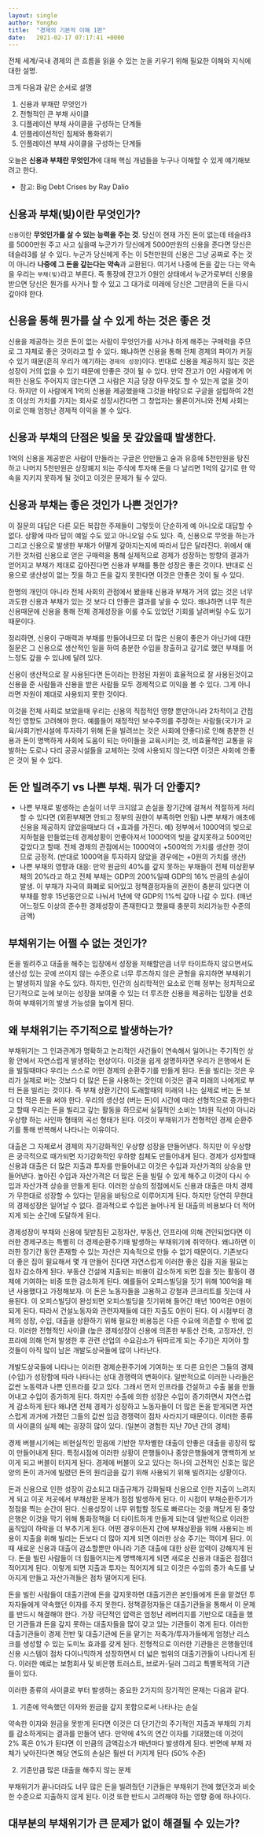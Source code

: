 ```yaml
---
layout: single
author: Yongho
title:  "경제의 기본적 이해 1편"
date:   2021-02-17 07:17:41 +0000
---
```


전체 세계/국내 경제의 큰 흐름을 읽을 수 있는 눈을 키우기 위해 필요한 이해와 지식에 대한 설명.

크게 다음과 같은 순서로 설명
1. 신용과 부채란 무엇인가
2. 전형적인 큰 부채 사이클
3. 디플레이션 부채 사이클을 구성하는 단계들
4. 인플레이션적인 침체와 통화위기
5. 인플레이션 부채 사이클을 구성하는 단계들

오늘은 **신용과 부채란 무엇인가**에 대해 핵심 개념들을 누구나 이해할 수 있게 얘기해보려고 한다.

- 참고: Big Debt Crises by Ray Dalio

## 신용과 부채(빚)이란 무엇인가?
`신용`이란 **무엇인가를 살 수 있는 능력을 주는 것**. 당신이 현재 가진 돈이 없는데 테슬라3를 5000만원 주고 사고 싶을때 누군가가 당신에게 5000만원의 신용을 준다면 당신은 테슬라3를 살 수 있다. 누군가 당신에게 주는 이 5천만원의 신용은 그냥 공짜로 주는 것이 아니라 **나중에 그 돈을 갚는다는 약속**과 교환된다. 여기서 나중에 돈을 갚는 다는 약속을 우리는 `부채(빚)`라고 부른다. 즉 통장에 잔고가 0원인 상태에서 누군가로부터 신용을 받으면 당신은 뭔가를 사거나 할 수 있고 그 대가로 미래에 당신은 그만큼의 돈을 다시 갚아야 한다.

## 신용을 통해 뭔가를 살 수 있게 하는 것은 좋은 것
신용을 제공하는 것은 돈이 없는 사람이 무엇인가를 사거나 하게 해주는 구매력을 주므로 그 자체로 좋은 것이라고 할 수 있다. 왜냐하면 신용을 통해 전체 경제의 파이가 커질 수 있기 때문(흔히 우리가 얘기하는 `경제의 성장`)이다. 반대로 신용을 제공하지 않는 것은 성장이 거의 없을 수 있기 때문에 안좋은 것이 될 수 있다. 만약 잔고가 0인 사람에게 어떠한 신용도 주어지지 않는다면 그 사람은 지금 당장 아무것도 할 수 있는게 없을 것이다. 하지만 이 사람에게 1억의 신용을 제공했을때 그것을 바탕으로 구글을 설립하여 2천조 이상의 가치를 가지는 회사로 성장시킨다면 그 창업자는 물론이거니와 전체 사회는 이로 인해 엄청난 경제적 이익을 볼 수 있다.

## 신용과 부채의 단점은 빚을 못 갚았을때 발생한다.
1억의 신용을 제공받은 사람이 만들라는 구글은 안만들고 술과 유흥에 5천만원을 탕진하고 나머지 5천만원은 상장폐지 되는 주식에 투자해 돈을 다 날리면 1억의 갚기로 한 약속을 지키지 못하게 될 것이고 이것은 문제가 될 수 있다.

## 신용과 부채는 좋은 것인가 나쁜 것인가?
이 질문의 대답은 다른 모든 복잡한 주제들이 그렇듯이 단순하게 예 아니오로 대답할 수 없다. 상황에 따라 답이 예일 수도 있고 아니오일 수도 있다. 즉, 신용으로 무엇을 하는가 그리고 신용으로 발생한 부채가 어떻게 갚아지는지에 따라서 답은 달라진다. 위에서 얘기한 것처럼 신용으로 얻은 구매력을 통해 실제적으로 경제가 성장하는 방향의 결과가 얻어지고 부채가 제대로 갚아진다면 신용과 부채를 통한 성장은 좋은 것이다. 뱐대로 신용으로 생산성이 없는 짓을 하고 돈을 갚지 못한다면 이것은 안좋은 것이 될 수 있다. 

한명의 개인이 아니라 전체 사회의 관점에서 봤을때 신용과 부채가 거의 없는 것은 너무 과도한 신용과 부채가 있는 것 보다 더 안좋은 결과를 낳을 수 있다. 왜냐하면 너무 적은 신용때문에 신용을 통해 전체 경제성장을 이룰 수도 있었던 기회를 날려버릴 수도 있기 때문이다. 

정리하면, 신용이 구매력과 부채를 만들어내므로 더 많은 신용이 좋은가 아닌가에 대한 질문은 그 신용으로 생산적인 일을 하여 충분한 수입을 창출하고 갚기로 했던 부채를 어느정도 갚을 수 있냐에 달려 있다. 

신용이 생산적으로 잘 사용된다면 돈이라는 한정된 자원이 효율적으로 잘 사용된것이고 신용을 준 사람들과 신용을 받은 사람들 모두 경제적으로 이익을 볼 수 있다. 그게 아니라면 자원이 제대로 사용되지 못한 것이다.

이것을 전체 사회로 보았을때 우리는 신용의 직접적인 영향 뿐만아니라 2차적이고 간접적인 영향도 고려해야 한다. 예를들어 재정적인 보수주의를 주장하는 사람들(국가가 교육/사회기반시설에 투자하기 위해 돈을 빌려쓰는 것은 사회에 안좋다)로 인해 충분한 신용과 돈이 명백하게 사회에 도움이 되는 아이들을 교육시키는 것, 비효율적인 교통을 유발하는 도로나 다리 공공시설들을 교체하는 것에 사용되지 않는다면 이것은 사회에 안좋은 것이 될 수 있다. 

## 돈 안 빌려주기 vs 나쁜 부채. 뭐가 더 안좋지?
- 나쁜 부채로 발생하는 손실이 너무 크지않고 손실을 장기간에 걸쳐서 적절하게 처리할 수 있다면 (외환부채면 안되고 정부의 권한이 부족하면 안됨) 나쁜 부채가 애초에 신용을 제공하지 않았을때보다 더 +효과를 가진다.
예) 정부에서 1000억의 빚으로 지하철을 만들었는데 경제상황이 안좋아져서 1000억의 빚을 갚지못하고 500억만 갚았다고 할때. 전체 경제의 관점에서는 1000억이 +500억의 가치를 생산한 것이므로 긍정적. (반대로 1000억을 투자하지 않았을 경우에는 +0원의 가치를 생산) 
- 나쁜 부채의 영향과 대응: 만약 원금의 40%를 갚지 못하는 부채들이 전체 미상환부채의 20%라고 하고 전체 부채는 GDP의 200%일때 GDP의 16% 만큼의 손실이 발생. 이 부채가 자국의 화폐로 되어있고 정책결정자들의 권한이 충분히 있다면 이 부채를 향후 15년동안으로 나눠서 1년에 약 GDP의 1%씩 갚아 나갈 수 있다. (매년 어느정도 이상의 준수한 경제성장이 존재한다고 했을때 충분히 처리가능한 수준의 금액) 

## 부채위기는 어쩔 수 없는 것인가?
돈을 빌려주고 대출을 해주는 입장에서 성장을 저해할만큼 너무 타이트하지 않으면서도 생산성 있는 곳에 쓰이지 않는 수준으로 너무 루즈하지 않은 균형을 유지하면 부채위기는 발생하지 않을 수도 있다. 하지만, 인간의 심리학적인 요소로 인해 정부는 정치적으로 단기적으로 눈에 보이는 성장을 보여줄 수 있는 더 루즈한 신용을 제공하는 입장을 선호하여 부채위기의 발생 가능성을 높이게 된다.

## 왜 부채위기는 주기적으로 발생하는가?
부채위기는 그 인과관계가 명확하고 논리적인 사건들이 연속해서 일어나는 주기적인 상황 안에서 자연스럽게 발생하는 현상이다. 이것을 쉽게 설명하자면 우리가 은행에서 돈을 빌릴때마다 우리는 스스로 어떤 경제의 순환주기를 만들게 된다. 돈을 빌리는 것은 우리가 실제로 버는 것보다 더 많은 돈을 사용하는 것인데 이것은 결국 미래의 나에게로 부터 돈을 빌리는 것이다. 즉 부채 상환기간이 도래할때의 미래의 나는 실제로 버는 돈 보다 더 적은 돈을 써야 한다. 우리의 생산성 (버는 돈)이 시간에 따라 선형적으로 증가한다고 할때 우리는 돈을 빌리고 갚는 활동을 하므로써 실질적인 소비는 1차원 직선이 아니라 우상향 하는 사인파 형태의 곡선 형태가 된다. 이것이 부채위기가 전형적인 경제 순환주기를 통해 반복해서 나타나는 이유이다.     

대출은 그 자체로서 경제의 자기강화적인 우상향 성장을 만들어낸다. 하지만 이 우상향은 궁극적으로 때가되면 자기강화적인 우하향 침체도 만들어내게 된다. 경제가 성자할때 신용과 대출은 더 많은 지출과 투자를 만들어내고 이것은 수입과 자산가격의 상승을 만들어낸다. 높아진 수입과 자산가격은 더 많은 돈을 빌릴 수 있게 해주고 이것이 다시 수입과 자산가격 상승을 만들게 된다. 이러한 상승의 정점에서도 신용과 대출은 마치 경제가 무한대로 성장할 수 있다는 믿음을 바탕으로 이루어지게 된다. 하지만 당연히 무한대의 경제성장은 일어날 수 없다. 결과적으로 수입은 늘어나게 된 대출의 비용보다 더 적어지게 되는 순간에 도달하게 된다.

경제성장이 부채와 신용에 뒷받침된 고정자산, 부동산, 인프라에 의해 견인되었다면 이러한 경제구조는 특별히 더 경제순환주기때 발생하는 부채위기에 취약하다. 왜냐하면 이러한 장기간 동안 존재할 수 있는 자산은 지속적으로 만들 수 없기 때문이다. 기존보다 더 좋은 집이 필요해서 몇 개 만들어 진다면 자연스럽게 이러한 좋은 집을 지을 필요는 점차 감소하게 된다. 부동산 건설에 지출되는 비용이 감소하게 되면 집을 짓는 활동이 경제에 기여하는 비중 또한 감소하게 된다. 예를들어 오피스빌딩을 짓기 위해 100억을 매년 사용했다고 가정해보자. 이 돈은 노동자들을 고용하고 강철과 콘크리트를 짓는데 사용된다. 이 오피스빌딩이 완성되면 오피스빌딩을 짓기위해 들어간 매년 100억은 0원이 되게 된다. 따라서 건설노동자와 관련자재들에 대한 지출도 0원이 된다. 이 시점부터 경제의 성장, 수입, 대출을 상환하기 위해 필요한 비용등은 다른 수요에 의존할 수 밖에 없다. 이러한 전형적인 사이클 (높은 경제성장이 신용에 의존한 부동산 건축, 고정자산, 인프라에 의해 먼저 발생한 후 관련 산업의 수요감소가 뒤따르게 되는 주기)은 지어야 할 것들이 아직 많이 남은 개발도상국들에 많이 나타난다.

개발도상국들에 나타나는 이러한 경제순환주기에 기여하는 또 다른 요인은 그들의 경제(수입)가 성장함에 따라 나타나는 상대 경쟁력의 변화이다. 일반적으로 이러한 나라들은 값싼 노동력과 나쁜 인프라를 갖고 있다. 그래서 먼저 인프라를 건설하고 수출 붐을 만들어내고 수입이 증가하게 된다. 하지만 수출에 의한 성장은 수입이 증가하면서 자연스럽게 감소하게 된다 왜냐면 전체 경제가 성장하고 노동자들이 더 많은 돈을 받게되면 자연스럽게 과거에 가졌던 그들의 값싼 임금 경쟁력이 점차 사라지기 때문이다. 이러한 종류의 사이클의 실제 예는 굉장히 많이 있다. (일본이 경험한 지난 70년 간의 경제)

경제 버블시기에는 비현실적인 믿음에 기반한 무차별한 대출이 안좋은 대출을 굉장히 많이 만들어내게 된다. 특정시점에 이러한 상황이 은행들이나 중앙은행들에게 명백하게 보이게 되고 버블이 터지게 된다. 경제에 버블이 오고 있다는 하나의 고전적인 신호는 많은 양의 돈이 과거에 빌렸던 돈의 원리금을 갚기 위해 사용되기 위해 빌려지는 상황이다.

돈과 신용으로 인한 성장이 감소되고 대출규제가 강화될때 신용으로 인한 지출이 느려지게 되고 이곳 저곳에서 부채상환 문제가 점점 발생하게 된다. 이 시점이 부채순환주기가 정점을 찍는 순간이 된다. 신용성장이 너무 위험할 정도로 빠르다는 것을 깨닫게 된 중앙은행은 이것을 막기 위해 통화정책을 더 타이트하게 만들게 되는데 일반적으로 이러한 움직임이 하락을 더 부추기게 된다. 어떤 경우이든지 간에 부채상환을 위해 사용되는 비용이 지출을 위해 빌리는 돈보다 더 많아 지게 되면 이러한 상승 주기는 꺽이게 된다. 이때 새로운 신용과 대출이 감소할뿐만 아니라 기존 대출에 대한 상환 압력이 강해지게 된다. 돈을 빌린 사람들이 더 힘들어지는게 명백해지게 되면 새로운 신용과 대출은 점점더 적어지게 된다. 이렇게 되면 지출과 투자는 적어지게 되고 이것은 수입의 증가 속도를 낮아지게 만들고 자산가격들은 점차 떨어지게 된다.  

돈을 빌린 사람들이 대출기관에 돈을 갚지못하면 대출기관은 본인들에게 돈을 맡겼던 투자자들에게 약속했던 이자를 주지 못한다. 정책결정자들은 대출기관들을 통해서 이 문제를 반드시 해결해야 한다. 가장 극단적인 압력은 엄청난 레버리지를 기반으로 대출을 했던 기관들과 돈을 갚지 못하는 대출자들을 많이 갖고 있는 기관들이 겪게 된다. 이러한 대출기관들이 경제 전반 및 대출기관에 돈을 맡기는 저축가/투자가들에게 엄청난 리스크를 생성할 수 있는 도미노 효과를 갖게 된다. 전형적으로 이러한 기관들은 은행들인데 신용 시스템이 점차 다이나믹하게 성장하면서 더 넓은 범위의 대출기관들이 나타나게 된다. 이러한 예로는 보험회사 및 비은행 트러스트, 브로커-딜러 그리고 특별목적의 기관들이 있다.

이러한 종류의 사이클로 부터 발생하는 중요한 2가지의 장기적인 문제는 다음과 같다. 

1. 기존에 약속했던 이자와 원금을 갚지 못함으로써 나타나는 손실

약속한 이자와 원금을 못받게 된다면 이것은 더 단기간의 주기적인 지출과 부채의 가치를 감소하게되는 결과를 만들어 낸다. 만약에 4%의 연간 이자를 기대했는데 이것이 2% 혹은 0%가 된다면 이 만큼의 금액감소가 매년마다 발생하게 된다. 반면에 부채 자체가 낮아진다면 해당 연도의 손실은 훨씬 더 커지게 된다 (50% 수준)

2. 기존만큼 많은 대출을 해주지 않는 문제

 부채위기가 끝나더라도 너무 많은 돈을 빌려줬던 기관들은 부채위기 전에 했던것과 비슷한 수준으로 지출하지 않게 된다. 이것 또한 반드시 고려해야 하는 영향 중에 하나이다.

 ## 대부분의 부채위기가 큰 문제가 없이 해결될 수 있는가?
 










 





